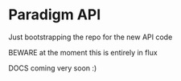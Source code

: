 
# Paradigm API

Just bootstrapping the repo for the new API code

BEWARE at the moment this is entirely in flux

DOCS coming very soon :)

